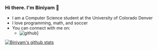 ### Hi there. I'm Biniyam 👋

- I am a Computer Science student at the University of Colorado Denver
- I love programming, math, and soccer
- You can connect with me on:
  - ![github](https://img.shields.io/badge/GitHub-000000?style=for-the-badge&logo=GitHub&logoColor=white)]
  <!---- [LinkedIn](https://www.linkedin.com/in/biniyamyohannes/)--->


[![Biniyam's github stats](https://github-readme-stats.vercel.app/api?username=biniyamYohannes&count_private=true&show_icons=true&theme=radical&hide_rank=false)](https://github.com/anuraghazra/github-readme-stats)

<!---
- 🔭 I’m currently working on ...
- 🌱 I’m currently learning ...
- 👯 I’m looking to collaborate on ...
- 🤔 I’m looking for help with ...
- 💬 Ask me about ...
- 📫 How to reach me: ...
- 😄 Pronouns: ...
- ⚡ Fun fact: ...
--->
